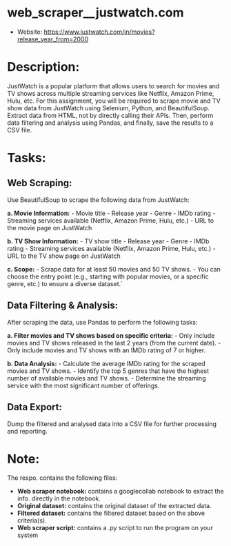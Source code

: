 # web_scraper__justwatch.com

   * Website: https://www.justwatch.com/in/movies?release_year_from=2000

# Description:
JustWatch is a popular platform that allows users to search for movies and TV shows across multiple streaming services like Netflix, Amazon Prime, Hulu, etc. For this assignment, you will be required to scrape movie and TV show data from JustWatch using Selenium, Python, and BeautifulSoup. Extract data from HTML, not by directly calling their APIs. Then, perform data filtering and analysis using Pandas, and finally, save the results to a CSV file.

# Tasks:
## Web Scraping:
  Use BeautifulSoup to scrape the following data from JustWatch:

  **a. Movie Information:**
      - Movie title 
      - Release year
      - Genre
      - IMDb rating
      - Streaming services available (Netflix, Amazon Prime, Hulu, etc.)
      - URL to the movie page on JustWatch
  
  **b. TV Show Information:**
      - TV show title
      - Release year
      - Genre
      - IMDb rating
      - Streaming services available (Netflix, Amazon Prime, Hulu, etc.)
      - URL to the TV show page on JustWatch
      
  **c. Scope:**
       - Scrape data for at least 50 movies and 50 TV shows.
       - You can choose the entry point (e.g., starting with popular movies,
         or a specific genre, etc.) to ensure a diverse dataset.`

## Data Filtering & Analysis:
  After scraping the data, use Pandas to perform the following tasks:

  **a. Filter movies and TV shows based on specific criteria:**
     - Only include movies and TV shows released in the last 2 years (from the current date).
     - Only include movies and TV shows with an IMDb rating of 7 or higher.
       
  **b. Data Analysis:**
     - Calculate the average IMDb rating for the scraped movies and TV shows.
     - Identify the top 5 genres that have the highest number of available movies and TV shows.
     - Determine the streaming service with the most significant number of offerings.
   
## Data Export:
Dump the filtered and analysed data into a CSV file for further processing and reporting.

# Note:
The respo. contains the following files:
* **Web scraper notebook:** contains a googlecollab notebook to extract the info. directly in the notebook.
* **Original dataset:** contains the original dataset of the extracted data.
* **Filtered dataset:** contains the filtered dataset based on the above criteria(s).
* **Web scraper script:** contains a .py script to run the program on your system
     
